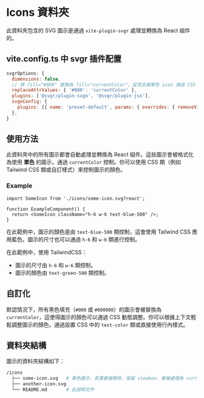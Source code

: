 # Icons 資料夾

此資料夾包含的 SVG 圖示是通過 `vite-plugin-svgr` 處理並轉換為 React 組件的。

## vite.config.ts 中 svgr 插件配置

```js
svgrOptions: {
  dimensions: false,
  // 將 fill="#000" 替換為 fill="currentColor"，從而支援單色 icon 通過 CSS 替換顏色
  replaceAttrValues: { '#000': 'currentColor' },
  plugins: ['@svgr/plugin-svgo', '@svgr/plugin-jsx'],
  svgoConfig: {
    plugins: [{ name: 'preset-default', params: { overrides: { removeViewBox: false } } }],
  },
}
```

## 使用方法

此資料夾中的所有圖示都會自動處理並轉換為 React 組件。這些圖示會被格式化為使用 **單色** 的圖示，通過 `currentColor` 控制。你可以使用 CSS 類（例如 Tailwind CSS 類或自訂樣式）來控制圖示的顏色。

### Example

```tsx
import SomeIcon from './icons/some-icon.svg?react';

function ExampleComponent() {
  return <SomeIcon className="h-6 w-6 text-blue-500" />;
}
```

在此範例中，圖示的顏色是由 `text-blue-500` 類控制，這會使用 Tailwind CSS 應用藍色。圖示的尺寸也可以通過 `h-6` 和 `w-6` 類進行控制。

在此範例中，使用 TailwindCSS：

- 圖示的尺寸由 `h-6` 和 `w-6` 類控制。
- 圖示的顏色由 `text-green-500` 類控制。

## 自訂化

默認情況下，所有黑色填充（`#000` 或 `#000000`）的圖示會被替換為 `currentColor`，這使得圖示的顏色可以通過 CSS 動態調整。你可以根據上下文輕鬆調整圖示的顏色，通過設置 CSS 中的 `text-color` 類或直接使用行內樣式。

## 資料夾結構

圖示的資料夾結構如下：

```bash
/icons
  ├── some-icon.svg   # 單色圖示，長寬會被移除、保留 viewbox、會被處理為 currentColor
  ├── another-icon.svg
  └── README.md       # 此說明文件
```

